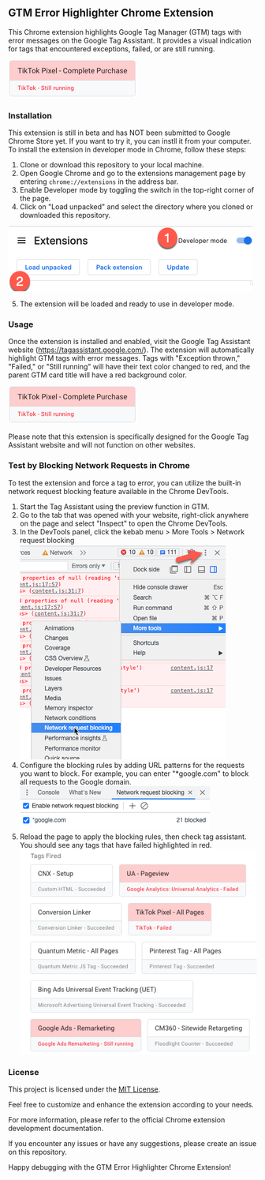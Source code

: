 ## GTM Error Highlighter Chrome Extension

This Chrome extension highlights Google Tag Manager (GTM) tags with error messages on the Google Tag Assistant. It provides a visual indication for tags that encountered exceptions, failed, or are still running.

![Tag Example](tag-example.png) 

### Installation

This extension is still in beta and has NOT been submitted to Google Chrome Store yet. If you want to try it, you can instll it from your computer. 
To install the extension in developer mode in Chrome, follow these steps:

1. Clone or download this repository to your local machine.
2. Open Google Chrome and go to the extensions management page by entering `chrome://extensions` in the address bar.
3. Enable Developer mode by toggling the switch in the top-right corner of the page.
4. Click on "Load unpacked" and select the directory where you cloned or downloaded this repository.

 ![Tag Example](ext-load.png)

5. The extension will be loaded and ready to use in developer mode.

### Usage

Once the extension is installed and enabled, visit the Google Tag Assistant website (https://tagassistant.google.com/). The extension will automatically highlight GTM tags with error messages. Tags with "Exception thrown," "Failed," or "Still running" will have their text color changed to red, and the parent GTM card title will have a red background color.

![Tag Example](tag-example.png)

Please note that this extension is specifically designed for the Google Tag Assistant website and will not function on other websites.

### Test by Blocking Network Requests in Chrome

To test the extension and force a tag to error, you can utilize the built-in network request blocking feature available in the Chrome DevTools.

1. Start the Tag Assistant using the preview function in GTM.
2. Go to the tab that was opened with your website, right-click anywhere on the page and select "Inspect" to open the Chrome DevTools.
3. In the DevTools panel, click the kebab menu >  More Tools > Network request blocking
![Tag Example](network-blocking.png)
4. Configure the blocking rules by adding URL patterns for the requests you want to block. For example, you can enter "*google.com" to block all requests to the Google domain.
![Tag Example](google-blocked.png)
5. Reload the page to apply the blocking rules, then check tag assistant. You should see any tags that have failed highlighted in red.
![Tag Example](tag-error-examples-large.png)

### License

This project is licensed under the [MIT License](LICENSE).

Feel free to customize and enhance the extension according to your needs.

For more information, please refer to the official Chrome extension development documentation.

If you encounter any issues or have any suggestions, please create an issue on this repository.

Happy debugging with the GTM Error Highlighter Chrome Extension!